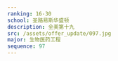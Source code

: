 ```yaml
---
ranking: 16-30
school: 圣路易斯华盛顿
description: 全美第十九
src: /assets/offer_update/097.jpg
major: 生物医药工程
sequence: 97
---
```

